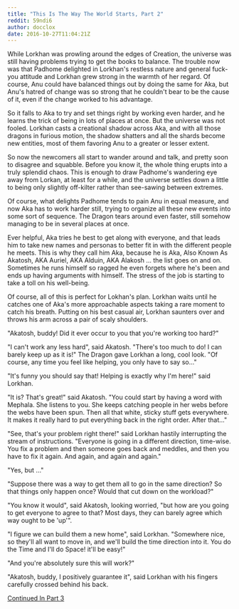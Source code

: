 ```yaml
---
title: "This Is The Way The World Starts, Part 2"
reddit: 59ndi6
author: docclox
date: 2016-10-27T11:04:21Z
---
```


While Lorkhan was prowling around the edges of Creation, the universe was still having problems trying to get the books to balance. The trouble now was that Padhome delighted in Lorkhan's restless nature and general fuck-you attitude and Lorkhan grew strong in the warmth of her regard. Of course, Anu could have balanced things out by doing the same for Aka, but Anu's hatred of change was so strong that he couldn't bear to be the cause of it, even if the change worked to his advantage.

So it falls to Aka to try and set things right by working even harder, and he learns the trick of being in lots of places at once. But the universe was not fooled. Lorkhan casts a creational shadow across Aka, and with all those dragons in furious motion, the shadow shatters and all the shards become new entities, most of them favoring Anu to a greater or lesser extent. 

So now the newcomers all start to wander around and talk, and pretty soon to disagree and squabble. Before you know it, the whole thing erupts into a truly splendid chaos. This is enough to draw Padhome's wandering eye away from Lorkan, at least for a while, and the universe settles down a little to being only slightly off-kilter rather than see-sawing between extremes. 

Of course, what delights Padhome tends to pain Anu in equal measure, and now Aka has to work harder still, trying to organize all these new events into some sort of sequence. The Dragon tears around even faster, still somehow managing to be in several places at once. 

Ever helpful, Aka tries he best to get along with everyone, and that leads him to take new names and personas to better fit in with the different people he meets. This is why they call him Aka, because he is Aka, Also Known As Akatosh, AKA Auriel, AKA Alduin, AKA Alakosh ... the list goes on and on. Sometimes he runs himself so ragged he even forgets where he's been and ends up having arguments with himself.  The stress of the job is starting to take a toll on his well-being.

Of course, all of this is perfect for Lokhan's plan. Lorkhan waits until he catches one of Aka's more approachable aspects taking a rare moment to catch his breath. Putting on his best casual air, Lorkhan saunters over and throws his arm across a pair of scaly shoulders.

"Akatosh, buddy! Did it ever occur to you that you're working too hard?"

"I can't work any less hard", said Akatosh. "There's too much to do! I can barely keep up as it is!" The Dragon gave Lorkhan a long, cool look. "Of course, any time you feel like helping, you only have to say so..." 

"It's funny you should say that! Helping is exactly why I'm here!" said Lorkhan.

"It is? That's great!" said Akatosh. "You could start by having a word with Mephala. She listens to you. She keeps catching people in her webs before the webs have been spun. Then all that white, sticky stuff gets everywhere. It makes it really hard to put everything back in the right order. After that..."

"See, that's your problem right there!" said Lorkhan hastily interrupting the stream of instructions. "Everyone is going in a different direction, time-wise. You fix a problem and then someone goes back and meddles, and then you have to fix it again. And again, and again and again."

"Yes, but ..."

"Suppose there was a way to get them all to go in the same direction? So that things only happen once? Would that cut down on the workload?"

"You know it would", said Akatosh, looking worried, "but how are you going to get everyone to agree to that? Most days, they can barely agree which way ought to be 'up'".

"I figure we can build them a new home", said Lorkhan. "Somewhere nice, so they'll all want to move in, and we'll build the time direction into it. You do the Time and I'll do Space! it'll be easy!"

"And you're absolutely sure this will work?"

"Akatosh, buddy, I positively guarantee it", said Lorkhan with his fingers carefully crossed behind his back.

[Continued In Part 3](https://www.reddit.com/r/teslore/comments/59ttr4/this_is_the_way_the_world_starts_part_3/)
